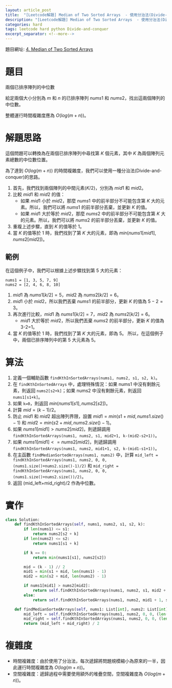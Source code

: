 ```yaml
---
layout: article_post
title:  "[Leetcode解題] Median of Two Sorted Arrays  - 使用分治法(Divide-and-conquer)算法"
description: "[Leetcode解題] Median of Two Sorted Arrays  - 使用分治法(Divide-and-conquer)算法"
categories: hard
tags: leetcode hard python Divide-and-conquer
excerpt_separator: <!--more-->
---
```


<!--more-->

題目網址: [4. Median of Two Sorted Arrays](https://leetcode.com/problems/median-of-two-sorted-arrays/)

# 題目
兩個已排序陣列的中位數

給定兩個大小分別為 $m$ 和 $n$ 的已排序陣列 $nums1$ 和 $nums2$，找出這兩個陣列的中位數。

整體運行時間複雜度應為 $O(log(m+n))$。

# 解題思路

這個問題可以轉換為在兩個已排序陣列中尋找第 $K$ 個元素，其中 $K$ 為兩個陣列元素總數的中位數位置。

為了達到 $O(log(m+n))$ 的時間複雜度，我們可以使用一種分治法(Divide-and-conquer)的思路。


1. 首先，我們找到兩個陣列的中間元素($K/2$)，分別為 $mid1$ 和 $mid2$。
2. 比較 $mid1$ 和 $mid2$ 的值：
    - 如果 $mid1$ 小於 $mid2$，那麼 $nums1$ 中的前半部分不可能包含第 $K$ 大的元素。所以，我們可以將 $nums1$ 的前半部分丟棄，並更新 $K$ 的值。
    - 如果 $mid1$ 大於等於 $mid2$，那麼 $nums2$ 中的前半部分不可能包含第 $K$ 大的元素。所以，我們可以將 $nums2$ 的前半部分丟棄，並更新 $K$ 的值。
3. 重複上述步驟，直到 $K$ 的值等於 $1$。
4. 當 $K$ 的值等於 $1$ 時，我們找到了第 $K$ 大的元素，即為 $min(nums1[mid1], nums2[mid2])$。


## 範例
在這個例子中，我們可以根據上述步驟找到第 5 大的元素：
```
nums1 = [1, 3, 5, 7, 9]
nums2 = [2, 4, 6, 8, 10]
```

1. $mid1$ 為 $nums1[k/2] = 5$，$mid2$ 為 $nums2[k/2] = 6$。
2. $mid1$ 小於 $mid2$，所以我們丟棄 $nums1$ 的前半部分，更新 $K$ 的值為 $5-2=3$。
3. 再次進行比較，$mid1$ 為 $nums1[k/2] = 7$，$mid2$ 為 $nums2[k/2] = 6$。
    - $mid1$ 大於等於 $mid2$，所以我們丟棄 $nums2$ 的前半部分，更新 $K$ 的值為 3-2=1。
4. 當 $K$ 的值等於 $1$ 時，我們找到了第 $K$ 大的元素，即為 $5$。
所以，在這個例子中，兩個已排序陣列中的第 $5$ 大元素為 $5$。


# 算法
1. 定義一個輔助函數 `findKthInSortedArrays(nums1, nums2, s1, s2, k)`。
2. 在 `findKthInSortedArrays` 中，處理特殊情況：如果 nums1 中沒有剩餘元素，則返回 `nums2[s2+k]`；如果 nums2 中沒有剩餘元素，則返回 `nums1[s1+k]`。
3. 如果 `k=0`，則返回 $min(nums1[s1], nums2[s2])$。
4. 計算 $mid = (k-1)/2$。
5. 防止 $mid1$ 和 $mid2$ 超出陣列界限，設置 $mid1 = min(s1+mid, nums1.size()-1)$ 和 $mid2 = min(s2+mid, nums2.size()-1)$。
6. 如果 $nums1[mid1] > nums2[mid2]$，則遞歸調用 `findKthInSortedArrays(nums1, nums2, s1, mid2+1, k-(mid2-s2+1))`。
7. 如果 $nums1[mid1] <= nums2[mid2]$，則遞歸調用 `findKthInSortedArrays(nums1, nums2, mid1+1, s2, k-(mid1-s1+1))`。
8. 在主函數 `findMedianSortedArrays(nums1, nums2)` 中，計算 `mid_left = findKthInSortedArrays(nums1, nums2, 0, 0, (nums1.size()+nums2.size()-1)/2)` 和 `mid_right = findKthInSortedArrays(nums1, nums2, 0, 0, (nums1.size()+nums2.size())/2)`。
9. 返回 (mid_left+mid_right)/2 作為中位數。


# 實作
```python
class Solution:
    def findKthInSortedArrays(self, nums1, nums2, s1, s2, k):
        if len(nums1) <= s1:
            return nums2[s2 + k]
        if len(nums2) <= s2:
            return nums1[s1 + k]

        if k == 0:
            return min(nums1[s1], nums2[s2])

        mid = (k - 1) // 2
        mid1 = min(s1 + mid, len(nums1) - 1)
        mid2 = min(s2 + mid, len(nums2) - 1)

        if nums1[mid1] > nums2[mid2]:
            return self.findKthInSortedArrays(nums1, nums2, s1, mid2 + 1, k - (mid2 - s2 + 1))
        else:
            return self.findKthInSortedArrays(nums1, nums2, mid1 + 1, s2, k - (mid1 - s1 + 1))

    def findMedianSortedArrays(self, nums1: List[int], nums2: List[int]) -> float:
        mid_left = self.findKthInSortedArrays(nums1, nums2, 0, 0, (len(nums1) + len(nums2) - 1) // 2)
        mid_right = self.findKthInSortedArrays(nums1, nums2, 0, 0, (len(nums1) + len(nums2)) // 2)
        return (mid_left + mid_right) / 2


```
# 複雜度
* 時間複雜度：由於使用了分治法，每次遞歸將問題規模縮小為原來的一半，因此運行時間複雜度為 $O(log(m+n))$。
* 空間複雜度：遞歸過程中需要使用額外的堆疊空間，空間複雜度為 $O(log(m+n))$。